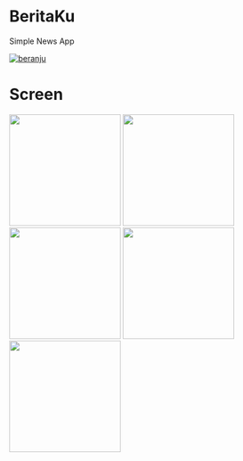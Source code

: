 # BeritaKu
Simple News App


[![beranju](https://circleci.com/github/beranju/BeritaKu.svg?style=svg)](https://circleci.com/github/beranju/BeritaKu)

# Screen
<img src="https://user-images.githubusercontent.com/94851439/218291558-e01ac596-1fd5-4038-97c6-ed5a55447795.png" width="200"/>    <img src="https://user-images.githubusercontent.com/94851439/218291560-dcdc4a10-949e-4225-b47c-2199a5287e4a.png" width="200"/>    <img src="https://user-images.githubusercontent.com/94851439/218291565-9b3821db-b7df-4543-9619-65b87e173be7.png" width="200"/>    <img src="https://user-images.githubusercontent.com/94851439/218291566-8ebba126-cee0-4af4-9ffe-b9fe090dffcf.png" width="200"/>    <img src="https://user-images.githubusercontent.com/94851439/218291568-948805c7-c690-4030-abe4-118e84e75411.png" width="200"/>

